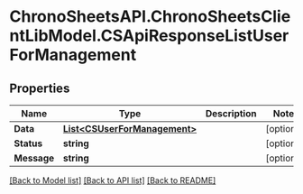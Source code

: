 # ChronoSheetsAPI.ChronoSheetsClientLibModel.CSApiResponseListUserForManagement
## Properties

Name | Type | Description | Notes
------------ | ------------- | ------------- | -------------
**Data** | [**List&lt;CSUserForManagement&gt;**](CSUserForManagement.md) |  | [optional] 
**Status** | **string** |  | [optional] 
**Message** | **string** |  | [optional] 

[[Back to Model list]](../README.md#documentation-for-models) [[Back to API list]](../README.md#documentation-for-api-endpoints) [[Back to README]](../README.md)


